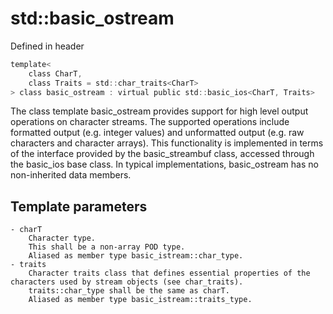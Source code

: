 # std::basic_ostream
Defined in header <ostream>
```c
template<
    class CharT,
    class Traits = std::char_traits<CharT>
> class basic_ostream : virtual public std::basic_ios<CharT, Traits>
```
The class template basic_ostream provides support for high level output operations on character streams. The supported operations include formatted output (e.g. integer values) and unformatted output (e.g. raw characters and character arrays). This functionality is implemented in terms of the interface provided by the basic_streambuf class, accessed through the basic_ios base class. In typical implementations, basic_ostream has no non-inherited data members.
## Template parameters
```
- charT
    Character type.
    This shall be a non-array POD type.
    Aliased as member type basic_istream::char_type.
- traits
    Character traits class that defines essential properties of the characters used by stream objects (see char_traits).
    traits::char_type shall be the same as charT.
    Aliased as member type basic_istream::traits_type.
```

